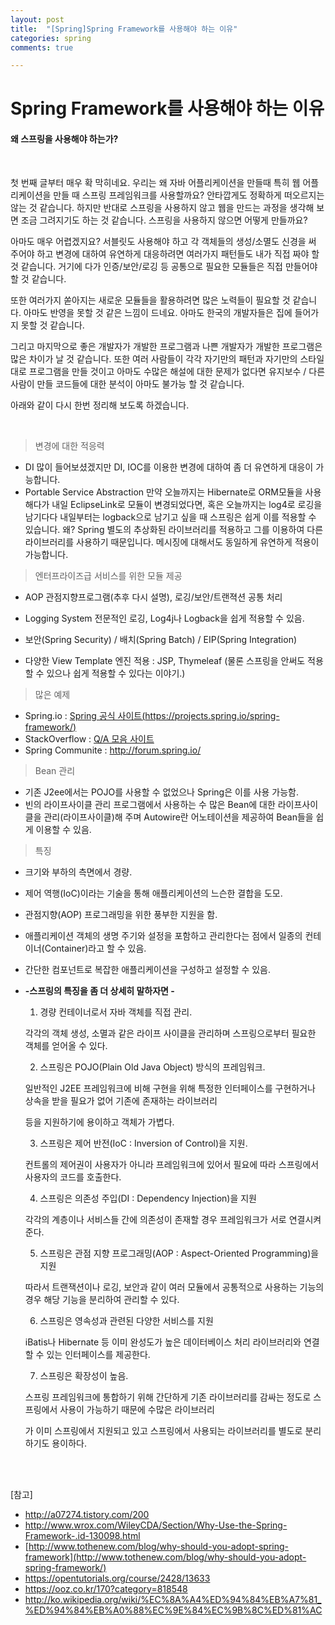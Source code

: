 ```yaml
---
layout: post
title:  "[Spring]Spring Framework를 사용해야 하는 이유"
categories: spring
comments: true

---
```


# Spring Framework를 사용해야 하는 이유



#### 왜 스프링을 사용해야 하는가?

 <br/>

  첫 번째 글부터 매우 확 막히네요. 우리는 왜 자바 어플리케이션을 만들때 특히 웹 어플리케이션을 만들 때 스프링 프레임워크를 사용할까요? 안타깝게도 정확하게 떠오르지는 않는 것 같습니다. 하지만 반대로 스프링을 사용하지 않고 웹을 만드는 과정을 생각해 보면 조금 그려지기도 하는 것 같습니다. 스프링을 사용하지 않으면 어떻게 만들까요?

  아마도 매우 어렵겠지요? 서블릿도 사용해야 하고 각 객체들의 생성/소멸도 신경을 써 주어야 하고 변경에 대하여 유연하게 대응하려면 여러가지 패턴들도 내가 직접 짜야 할 것 같습니다. 거기에 다가 인증/보안/로깅 등 공통으로 필요한 모듈들은 직접 만들어야 할 것 같습니다.

  또한 여러가지 쏟아지는 새로운 모듈들을 활용하려면 많은 노력들이 필요할 것 같습니다. 아마도 반영을 못할 것 같은 느낌이 드네요. 아마도 한국의 개발자들은 집에 들어가지 못할 것 같습니다.

  그리고 마지막으로 좋은 개발자가 개발한 프로그램과 나쁜 개발자가 개발한 프로그램은 많은 차이가 날 것 같습니다. 또한 여러 사람들이 각각 자기만의 패턴과 자기만의 스타일대로 프로그램을 만들 것이고 아마도 수많은 해설에 대한 문제가 없다면 유지보수 / 다른 사람이 만들 코드들에 대한 분석이 아마도 불가능 할 것 같습니다.

아래와 같이 다시 한번 정리해 보도록 하겠습니다.

<br/>

> 변경에 대한 적응력

- DI
  많이 들어보셨겠지만 DI, IOC를 이용한 변경에 대하여 좀 더 유연하게 대응이 가능합니다.
- Portable Service Abstraction
  만약 오늘까지는 Hibernate로 ORM모듈을 사용해다가 내일 EclipseLink로 모듈이 변경되었다면, 혹은 오늘까지는 log4로 로깅을 남기다다 내일부터는 logback으로 남기고 싶을 때 스프링은 쉽게 이를 적용할 수 있습니다. 왜? Spring 별도의 추상화된 라이브러리를 적용하고 그를 이용하여 다른 라이브러리를 사용하기 때문입니다. 메시징에 대해서도 동일하게 유연하게 적용이 가능합니다.



> 엔터프라이즈급 서비스를 위한 모듈 제공

- AOP
  관점지향프로그램(추후 다시 설명), 로깅/보안/트랜젹션 공통 처리
- Logging System
  전문적인 로깅, Log4j나 Logback을 쉽게 적용할 수 있음.
- 보안(Spring Security) / 배치(Spring Batch) / EIP(Spring Integration)
  
- 다양한 View Template 엔진 적용 : JSP, Thymeleaf
  (물론 스프링을 안써도 적용할 수 있으나 쉽게 적용할 수 있다는 이야기.)



> 많은 예제

- Spring.io : [Spring 공식 사이트(https://projects.spring.io/spring-framework/)](https://projects.spring.io/spring-framework/)
- StackOverflow : [Q/A 모음 사이트](http://stackoverflow.com/)
- Spring Communite : http://forum.spring.io/



> Bean 관리

- 기존 J2ee에서는 POJO를 사용할 수 없었으나 Spring은 이를 사용 가능함.
- 빈의 라이프사이클 관리
  프로그램에서 사용하는 수 많은 Bean에 대한 라이프사이클을 관리(라이프사이클)해 주며 Autowire란 어노테이션을 제공하여 Bean들을 쉽게 이용할 수 있음.



> 특징

* 크기와 부하의 측면에서 경량.
* 제어 역행(IoC)이라는 기술을 통해 애플리케이션의 느슨한 결합을 도모.
* 관점지향(AOP) 프로그래밍을 위한 풍부한 지원을 함.
* 애플리케이션 객체의 생명 주기와 설정을 포함하고 관리한다는 점에서 일종의 컨테이너(Container)라고 할 수 있음.
* 간단한 컴포넌트로 복잡한 애플리케이션을 구성하고 설정할 수 있음.



* **-스프링의 특징을 좀 더 상세히 말하자면 -**

  1)  경량 컨테이너로서 자바 객체를 직접 관리.

    각각의 객체 생성, 소멸과 같은 라이프 사이클을 관리하며 스프링으로부터 필요한 객체를 얻어올 수 있다.

  

  2)  스프링은 POJO(Plain Old Java Object) 방식의 프레임워크.

    일반적인 J2EE 프레임워크에 비해 구현을 위해 특정한 인터페이스를 구현하거나 상속을 받을 필요가 없어 기존에 존재하는 라이브러리

    등을 지원하기에 용이하고 객체가 가볍다.

  

  3)  스프링은 제어 반전(IoC : Inversion of Control)을 지원.

    컨트롤의 제어권이 사용자가 아니라 프레임워크에 있어서 필요에 따라 스프링에서 사용자의 코드를 호출한다.

  

  4)  스프링은 의존성 주입(DI : Dependency Injection)을 지원

    각각의 계층이나 서비스들 간에 의존성이 존재할 경우 프레임워크가 서로 연결시켜준다.

  

  5)  스프링은 관점 지향 프로그래밍(AOP : Aspect-Oriented Programming)을 지원

    따라서 트랜잭션이나 로깅, 보안과 같이 여러 모듈에서 공통적으로 사용하는 기능의 경우 해당 기능을 분리하여 관리할 수 있다.

  
  
  6)  스프링은 영속성과 관련된 다양한 서비스를 지원
  
    iBatis나 Hibernate 등 이미 완성도가 높은 데이터베이스 처리 라이브러리와 연결할 수 있는 인터페이스를 제공한다.
  
  
  
  7)  스프링은 확장성이 높음.
  
    스프링 프레임워크에 통합하기 위해 간단하게 기존 라이브러리를 감싸는 정도로 스프링에서 사용이 가능하기 때문에 수많은 라이브러리
  
    가 이미 스프링에서 지원되고 있고 스프링에서 사용되는 라이브러리를 별도로 분리하기도 용이하다.

<br/>

<br/>

  [참고]

- http://a07274.tistory.com/200
- http://www.wrox.com/WileyCDA/Section/Why-Use-the-Spring-Framework-.id-130098.html
- [http://www.tothenew.com/blog/why-should-you-adopt-spring-framework](http://www.tothenew.com/blog/why-should-you-adopt-spring-framework/)
- https://opentutorials.org/course/2428/13633
-  https://ooz.co.kr/170?category=818548
- http://ko.wikipedia.org/wiki/%EC%8A%A4%ED%94%84%EB%A7%81_%ED%94%84%EB%A0%88%EC%9E%84%EC%9B%8C%ED%81%AC